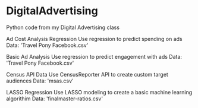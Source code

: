 # DigitalAdvertising
Python code from my Digital Advertising class

Ad Cost Analysis Regression
Use regression to predict spending on ads
Data: 'Travel Pony Facebook.csv'

Basic Ad Analysis
Use regression to predict engagement with ads
Data: 'Travel Pony Facebook.csv'

Census API Data
Use CensusReporter API to create custom target audiences
Data: 'msas.csv'

LASSO Regression
Use LASSO modeling to create a basic machine learning algorithim
Data: 'finalmaster-ratios.csv'
